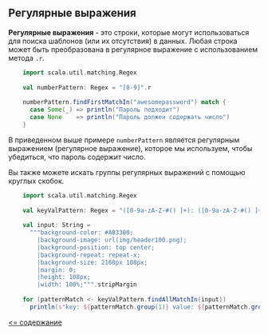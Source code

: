## Регулярные выражения

**Регулярные выражения** - это строки, которые могут использоваться для поиска шаблонов (или их отсутствия) в данных. 
Любая строка может быть преобразована в регулярное выражение с использованием метода `.r`.

<!-- code -->
```scala
    import scala.util.matching.Regex
    
    val numberPattern: Regex = "[0-9]".r
    
    numberPattern.findFirstMatchIn("awesomepassword") match {
      case Some(_) => println("Пароль подходит")
      case None    => println("Пароль должен содержать число")
    }
```

В приведенном выше примере `numberPattern` является регулярным выражением (регулярное выражение), которое мы используем, 
чтобы убедиться, что пароль содержит число.

Вы также можете искать группы регулярных выражений с помощью круглых скобок.

<!-- code -->
```scala
    import scala.util.matching.Regex
    
    val keyValPattern: Regex = "([0-9a-zA-Z-#() ]+): ([0-9a-zA-Z-#() ]+)".r
    
    val input: String =
      """background-color: #A03300;
        |background-image: url(img/header100.png);
        |background-position: top center;
        |background-repeat: repeat-x;
        |background-size: 2160px 108px;
        |margin: 0;
        |height: 108px;
        |width: 100%;""".stripMargin
    
    for (patternMatch <- keyValPattern.findAllMatchIn(input))
      println(s"key: ${patternMatch.group(1)} value: ${patternMatch.group(2)}")
```

[<= содержание](https://github.com/steklopod/Functions/blob/master/readme.md)